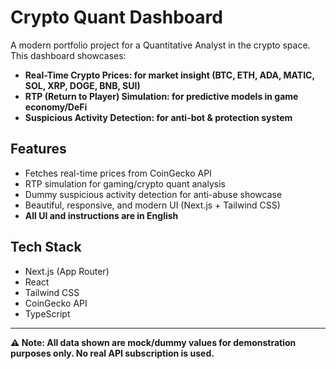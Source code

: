 # Crypto Quant Dashboard

A modern portfolio project for a Quantitative Analyst in the crypto space. This dashboard showcases:

- **Real-Time Crypto Prices: for market insight (BTC, ETH, ADA, MATIC, SOL, XRP, DOGE, BNB, SUI)**
- **RTP (Return to Player) Simulation: for predictive models in game economy/DeFi**
- **Suspicious Activity Detection: for anti-bot & protection system**

## Features
- Fetches real-time prices from CoinGecko API
- RTP simulation for gaming/crypto quant analysis
- Dummy suspicious activity detection for anti-abuse showcase
- Beautiful, responsive, and modern UI (Next.js + Tailwind CSS)
- **All UI and instructions are in English**

## Tech Stack
- Next.js (App Router)
- React
- Tailwind CSS
- CoinGecko API
- TypeScript

---

**⚠️ Note: All data shown are mock/dummy values for demonstration purposes only. No real API subscription is used.**
